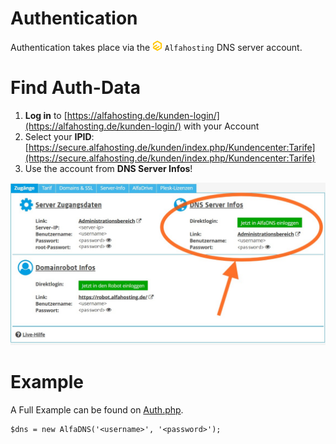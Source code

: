 # Authentication
Authentication takes place via the ![](https://raw.githubusercontent.com/Bizarrus/AlfaDNS/refs/heads/main/Docs/alfahosting.png) `Alfahosting` DNS server account.

# Find Auth-Data
1. **Log in** to [https://alfahosting.de/kunden-login/](https://alfahosting.de/kunden-login/) with your Account
2. Select your **IPID**: [https://secure.alfahosting.de/kunden/index.php/Kundencenter:Tarife](https://secure.alfahosting.de/kunden/index.php/Kundencenter:Tarife)
3. Use the account from **DNS Server Infos**!

![Auth Data](https://github.com/Bizarrus/AlfaDNS/blob/main/Examples/Auth.Data.png?raw=true)

# Example
A Full Example can be found on [Auth.php](Auth.php).

```!php
$dns = new AlfaDNS('<username>', '<password>');
```
